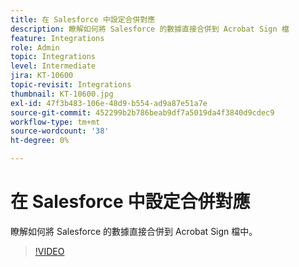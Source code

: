 ```yaml
---
title: 在 Salesforce 中設定合併對應
description: 瞭解如何將 Salesforce 的數據直接合併到 Acrobat Sign 檔
feature: Integrations
role: Admin
topic: Integrations
level: Intermediate
jira: KT-10600
topic-revisit: Integrations
thumbnail: KT-10600.jpg
exl-id: 47f3b483-106e-48d9-b554-ad9a87e51a7e
source-git-commit: 452299b2b786beab9df7a5019da4f3840d9cdec9
workflow-type: tm+mt
source-wordcount: '38'
ht-degree: 0%

---
```


# 在 Salesforce 中設定合併對應

瞭解如何將 Salesforce 的數據直接合併到 Acrobat Sign 檔中。

>[!VIDEO](https://video.tv.adobe.com/v/3409412?quality=12&learn=on&hidetitle=true)
